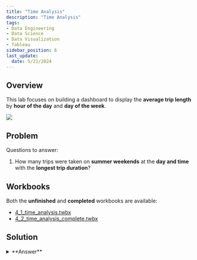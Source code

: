 ```yaml
---
title: "Time Analysis"
description: "Time Analysis"
tags: 
- Data Engineering
- Data Science
- Data Visualization
- Tableau
sidebar_position: 6
last_update:
  date: 5/21/2024
---
```



## Overview  

This lab focuses on building a dashboard to display the **average trip length** by **hour of the day** and **day of the week**.  

<div class="img-center"> 

![](/img/docs/Screenshot-2025-03-12-011016.png)

</div>

## Problem

Questions to answer:

1. How many trips were taken on **summer weekends** at the **day and time** with the **longest trip duration**?  

## Workbooks

Both the **unfinished** and **completed** workbooks are available:  

- [4_1_time_analysis.twbx](https://github.com/joseeden/joeden/tree/master/docs/022-Data-Engineering/051-Tableau/000-Sample-Datasets/002-Creating-Dashboards/Workbooks)  
- [4_2_time_analysis_complete.twbx](https://github.com/joseeden/joeden/tree/master/docs/022-Data-Engineering/051-Tableau/000-Sample-Datasets/002-Creating-Dashboards/Workbooks)  


## Solution

<details>
  <summary> **Answer** </summary>

There are a total 11,816 trips taken during summer weekends at the day and time with the longest trip duration.

<div class="img-center"> 

![](/img/docs/Screenshot-2025-03-12-011149.png)

</div>

</details>

